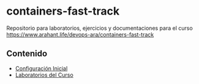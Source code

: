 # containers-fast-track
Repositorio para laboratorios, ejercicios y documentaciones para el curso https://www.arahant.life/devops-ara/containers-fast-track

## Contenido
* [Configuración Inicial](configuracion-inicial/README.md)
* [Laboratorios del Curso](labs/)

